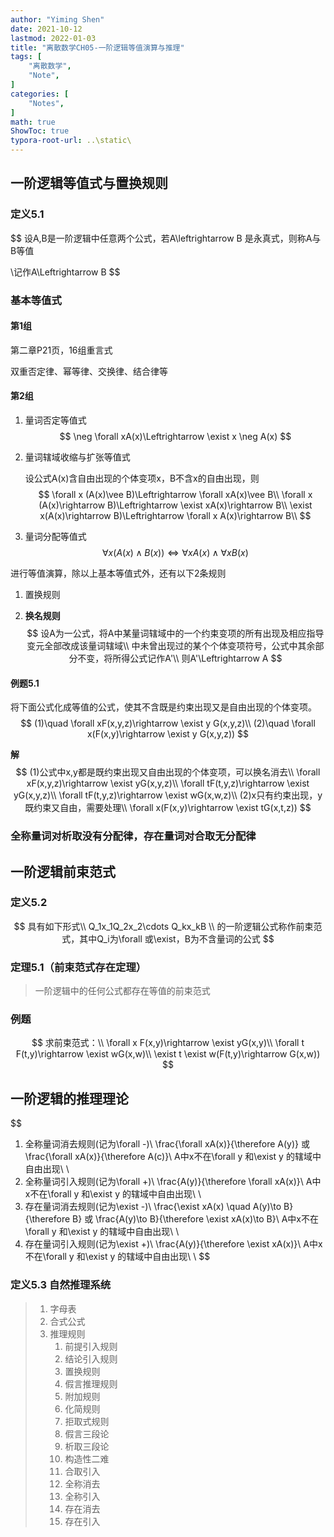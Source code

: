 ```yaml
---
author: "Yiming Shen"
date: 2021-10-12
lastmod: 2022-01-03
title: "离散数学CH05-一阶逻辑等值演算与推理"
tags: [
    "离散数学",
    "Note",
]
categories: [
    "Notes",
]
math: true
ShowToc: true
typora-root-url: ..\static\
---
```


## 一阶逻辑等值式与置换规则

### 定义5.1

$$
设A,B是一阶逻辑中任意两个公式，若A\leftrightarrow B 是永真式，则称A与B等值

\\记作A\Leftrightarrow B
$$

### **基本等值式**

#### 第1组

第二章P21页，16组重言式

双重否定律、幂等律、交换律、结合律等

#### 第2组

1. 量词否定等值式
   $$
   \neg \forall xA(x)\Leftrightarrow \exist x \neg A(x)
   $$

2. 量词辖域收缩与扩张等值式

   设公式A(x)含自由出现的个体变项x，B不含x的自由出现，则
   $$
   \forall x (A(x)\vee B)\Leftrightarrow \forall xA(x)\vee B\\
   \forall x (A(x)\rightarrow B)\Leftrightarrow \exist xA(x)\rightarrow B\\
   \exist x(A(x)\rightarrow B)\Leftrightarrow \forall x A(x)\rightarrow B\\
   $$

3. 量词分配等值式
   $$
   \forall x(A(x)\wedge B(x))\Leftrightarrow \forall xA(x)\wedge \forall xB(x)
   $$
   

进行等值演算，除以上基本等值式外，还有以下2条规则

1. 置换规则

2. **换名规则**
   $$
   设A为一公式，将A中某量词辖域中的一个约束变项的所有出现及相应指导变元全部改成该量词辖域\\
   中未曾出现过的某个个体变项符号，公式中其余部分不变，将所得公式记作A'\\
   则A'\Leftrightarrow A
   $$
   

#### 例题5.1

将下面公式化成等值的公式，使其不含既是约束出现又是自由出现的个体变项。
$$
(1)\quad \forall xF(x,y,z)\rightarrow \exist y G(x,y,z)\\
(2)\quad \forall x(F(x,y)\rightarrow \exist y G(x,y,z))
$$

**解**
$$
(1)公式中x,y都是既约束出现又自由出现的个体变项，可以换名消去\\
\forall xF(x,y,z)\rightarrow \exist yG(x,y,z)\\
\forall tF(t,y,z)\rightarrow \exist yG(x,y,z)\\
\forall tF(t,y,z)\rightarrow \exist wG(x,w,z)\\
(2)x只有约束出现，y既约束又自由，需要处理\\
\forall x(F(x,y)\rightarrow \exist tG(x,t,z))
$$

### **全称量词对析取没有分配律，存在量词对合取无分配律**

## 一阶逻辑前束范式

### 定义5.2

$$
具有如下形式\\
Q_1x_1Q_2x_2\cdots Q_kx_kB \\
的一阶逻辑公式称作前束范式，其中Q_i为\forall 或\exist，B为不含量词的公式
$$

### 定理5.1（前束范式存在定理）

> 一阶逻辑中的任何公式都存在等值的前束范式

### 例题

$$
求前束范式：\\
\forall x F(x,y)\rightarrow \exist yG(x,y)\\
\forall t F(t,y)\rightarrow \exist wG(x,w)\\
\exist t \exist w(F(t,y)\rightarrow G(x,w))
$$

## 一阶逻辑的推理理论

$$
1. 全称量词消去规则(记为\forall -)\\
\frac{\forall xA(x)}{\therefore A(y)} 或 \frac{\forall xA(x)}{\therefore A(c)}\\
A中x不在\forall y 和\exist y 的辖域中自由出现\\
\\
2. 全称量词引入规则(记为\forall +)\\
\frac{A(y)}{\therefore \forall xA(x)}\\
A中x不在\forall y 和\exist y 的辖域中自由出现\\
\\
3. 存在量词消去规则(记为\exist -)\\
\frac{\exist xA(x) \quad A(y)\to B}{\therefore B} 或 \frac{A(y)\to B}{\therefore \exist xA(x)\to B}\\
A中x不在\forall y 和\exist y 的辖域中自由出现\\
\\
2. 存在量词引入规则(记为\exist +)\\
\frac{A(y)}{\therefore \exist xA(x)}\\
A中x不在\forall y 和\exist y 的辖域中自由出现\\
\\
$$

### 定义5.3 自然推理系统

> 1. 字母表
> 2. 合式公式
> 3. 推理规则
>    1. 前提引入规则
>    2. 结论引入规则
>    3. 置换规则
>    4. 假言推理规则
>    5. 附加规则
>    6. 化简规则
>    7. 拒取式规则
>    8. 假言三段论
>    9. 析取三段论
>    10. 构造性二难
>    11. 合取引入
>    12. 全称消去
>    13. 全称引入
>    14. 存在消去
>    15. 存在引入
